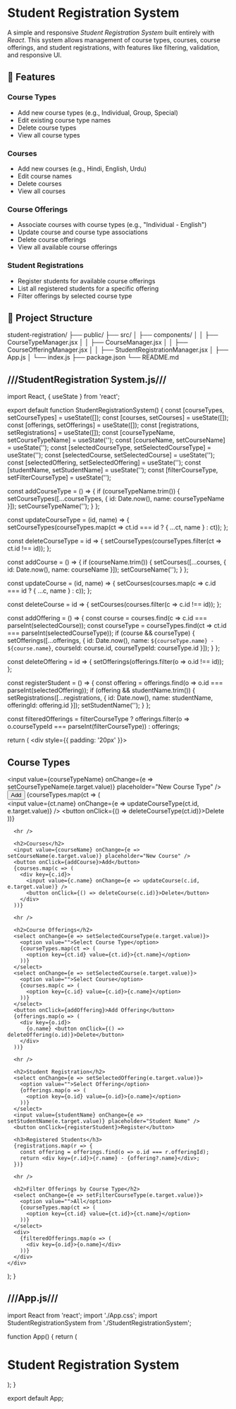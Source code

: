 
# Student Registration System

A simple and responsive *Student Registration System* built entirely with *React*. This system allows management of course types, courses, course offerings, and student registrations, with features like filtering, validation, and responsive UI.

## 🔧 Features

### Course Types
- Add new course types (e.g., Individual, Group, Special)
- Edit existing course type names
- Delete course types
- View all course types

### Courses
- Add new courses (e.g., Hindi, English, Urdu)
- Edit course names
- Delete courses
- View all courses

### Course Offerings
- Associate courses with course types (e.g., "Individual - English")
- Update course and course type associations
- Delete course offerings
- View all available course offerings

### Student Registrations
- Register students for available course offerings
- List all registered students for a specific offering
- Filter offerings by selected course type


## 📂 Project Structure

student-registration/ ├── public/ ├── src/ │   ├── components/ │   │   ├── CourseTypeManager.jsx │   │   ├── CourseManager.jsx │   │   ├── CourseOfferingManager.jsx │   │   ├── StudentRegistrationManager.jsx │   ├── App.js │   └── index.js ├── package.json └── README.md


## ///StudentRegistration System.js///


import React, { useState } from 'react';

export default function StudentRegistrationSystem() {
  const [courseTypes, setCourseTypes] = useState([]);
  const [courses, setCourses] = useState([]);
  const [offerings, setOfferings] = useState([]);
  const [registrations, setRegistrations] = useState([]);
  const [courseTypeName, setCourseTypeName] = useState('');
  const [courseName, setCourseName] = useState('');
  const [selectedCourseType, setSelectedCourseType] = useState('');
  const [selectedCourse, setSelectedCourse] = useState('');
  const [selectedOffering, setSelectedOffering] = useState('');
  const [studentName, setStudentName] = useState('');
  const [filterCourseType, setFilterCourseType] = useState('');

  const addCourseType = () => {
    if (courseTypeName.trim()) {
      setCourseTypes([...courseTypes, { id: Date.now(), name: courseTypeName }]);
      setCourseTypeName('');
    }
  };

  const updateCourseType = (id, name) => {
    setCourseTypes(courseTypes.map(ct => ct.id === id ? { ...ct, name } : ct));
  };

  const deleteCourseType = id => {
    setCourseTypes(courseTypes.filter(ct => ct.id !== id));
  };

  const addCourse = () => {
    if (courseName.trim()) {
      setCourses([...courses, { id: Date.now(), name: courseName }]);
      setCourseName('');
    }
  };

  const updateCourse = (id, name) => {
    setCourses(courses.map(c => c.id === id ? { ...c, name } : c));
  };

  const deleteCourse = id => {
    setCourses(courses.filter(c => c.id !== id));
  };

  const addOffering = () => {
    const course = courses.find(c => c.id === parseInt(selectedCourse));
    const courseType = courseTypes.find(ct => ct.id === parseInt(selectedCourseType));
    if (course && courseType) {
      setOfferings([...offerings, {
        id: Date.now(),
        name: `${courseType.name} - ${course.name}`,
        courseId: course.id,
        courseTypeId: courseType.id
      }]);
    }
  };

  const deleteOffering = id => {
    setOfferings(offerings.filter(o => o.id !== id));
  };

  const registerStudent = () => {
    const offering = offerings.find(o => o.id === parseInt(selectedOffering));
    if (offering && studentName.trim()) {
      setRegistrations([...registrations, {
        id: Date.now(),
        name: studentName,
        offeringId: offering.id
      }]);
      setStudentName('');
    }
  };

  const filteredOfferings = filterCourseType
    ? offerings.filter(o => o.courseTypeId === parseInt(filterCourseType))
    : offerings;

  return (
    <div style={{ padding: '20px' }}>
      <h2>Course Types</h2>
      <input value={courseTypeName} onChange={e => setCourseTypeName(e.target.value)} placeholder="New Course Type" />
      <button onClick={addCourseType}>Add</button>
      {courseTypes.map(ct => (
        <div key={ct.id}>
          <input value={ct.name} onChange={e => updateCourseType(ct.id, e.target.value)} />
          <button onClick={() => deleteCourseType(ct.id)}>Delete</button>
        </div>
      ))}

      <hr />

      <h2>Courses</h2>
      <input value={courseName} onChange={e => setCourseName(e.target.value)} placeholder="New Course" />
      <button onClick={addCourse}>Add</button>
      {courses.map(c => (
        <div key={c.id}>
          <input value={c.name} onChange={e => updateCourse(c.id, e.target.value)} />
          <button onClick={() => deleteCourse(c.id)}>Delete</button>
        </div>
      ))}

      <hr />

      <h2>Course Offerings</h2>
      <select onChange={e => setSelectedCourseType(e.target.value)}>
        <option value="">Select Course Type</option>
        {courseTypes.map(ct => (
          <option key={ct.id} value={ct.id}>{ct.name}</option>
        ))}
      </select>
      <select onChange={e => setSelectedCourse(e.target.value)}>
        <option value="">Select Course</option>
        {courses.map(c => (
          <option key={c.id} value={c.id}>{c.name}</option>
        ))}
      </select>
      <button onClick={addOffering}>Add Offering</button>
      {offerings.map(o => (
        <div key={o.id}>
          {o.name} <button onClick={() => deleteOffering(o.id)}>Delete</button>
        </div>
      ))}

      <hr />

      <h2>Student Registration</h2>
      <select onChange={e => setSelectedOffering(e.target.value)}>
        <option value="">Select Offering</option>
        {offerings.map(o => (
          <option key={o.id} value={o.id}>{o.name}</option>
        ))}
      </select>
      <input value={studentName} onChange={e => setStudentName(e.target.value)} placeholder="Student Name" />
      <button onClick={registerStudent}>Register</button>

      <h3>Registered Students</h3>
      {registrations.map(r => {
        const offering = offerings.find(o => o.id === r.offeringId);
        return <div key={r.id}>{r.name} - {offering?.name}</div>;
      })}

      <hr />

      <h2>Filter Offerings by Course Type</h2>
      <select onChange={e => setFilterCourseType(e.target.value)}>
        <option value="">All</option>
        {courseTypes.map(ct => (
          <option key={ct.id} value={ct.id}>{ct.name}</option>
        ))}
      </select>
      <div>
        {filteredOfferings.map(o => (
          <div key={o.id}>{o.name}</div>
        ))}
      </div>
    </div>
  );
}


## ///App.js///

import React from 'react';
import './App.css';
import StudentRegistrationSystem from './StudentRegistrationSystem';

function App() {
  return (
    <div className="App">
      <h1 className="text-2xl font-bold p-4">Student Registration System</h1>
      <StudentRegistrationSystem />
    </div>
  );
}

export default App;


